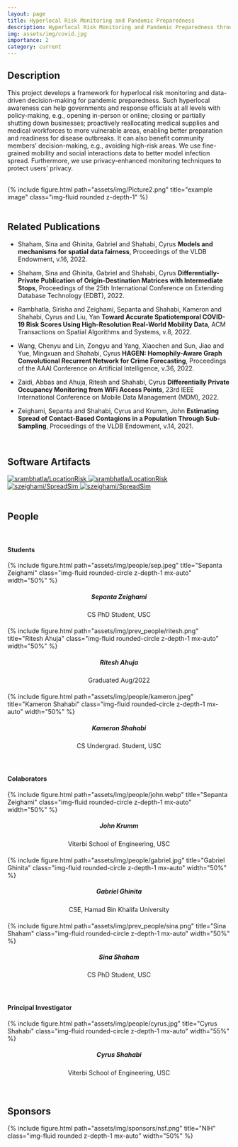 ```yaml
---
layout: page
title: Hyperlocal Risk Monitoring and Pandemic Preparedness
description: Hyperlocal Risk Monitoring and Pandemic Preparedness through Privacy-Enhanced Mobility and Social Interactions Analysis
img: assets/img/covid.jpg
importance: 2
category: current
---
```


## Description

This project develops a framework for hyperlocal risk monitoring and data-driven decision-making for pandemic preparedness. Such hyperlocal awareness can help governments and response officials at all levels with policy-making, e.g., opening in-person or online; closing or partially shutting down businesses; proactively reallocating medical supplies and medical workforces to more vulnerable areas, enabling better preparation and readiness for disease outbreaks. It can also benefit community members’ decision-making, e.g., avoiding high-risk areas. We use fine-grained mobility and social interactions data to better model infection spread. Furthermore, we use privacy-enhanced monitoring techniques to protect users' privacy.  

<br>

<div class="row">
    <div class="col-sm mt-3 mt-md-0">
        <div class="text-center">
            {% include figure.html path="assets/img/Picture2.png" title="example image" class="img-fluid rounded z-depth-1" %}
        </div>
    </div>
</div>

<br>

## Related Publications

- Shaham, Sina and Ghinita, Gabriel and Shahabi, Cyrus **Models and mechanisms for spatial data fairness**, Proceedings of the VLDB Endowment, v.16, 2022.

- Shaham, Sina and Ghinita, Gabriel and Shahabi, Cyrus **Differentially-Private Publication of Origin-Destination Matrices with Intermediate Stops**, Proceedings of the 25th International Conference on Extending Database Technology (EDBT), 2022.

- Rambhatla, Sirisha and Zeighami, Sepanta and Shahabi, Kameron and Shahabi, Cyrus and Liu, Yan **Toward Accurate Spatiotemporal COVID-19 Risk Scores Using High-Resolution Real-World Mobility Data**, ACM Transactions on Spatial Algorithms and Systems, v.8, 2022.

- Wang, Chenyu and Lin, Zongyu and Yang, Xiaochen and Sun, Jiao and Yue, Mingxuan and Shahabi, Cyrus **HAGEN: Homophily-Aware Graph Convolutional Recurrent Network for Crime Forecasting**, Proceedings of the AAAI Conference on Artificial Intelligence, v.36, 2022.

- Zaidi, Abbas and Ahuja, Ritesh and Shahabi, Cyrus **Differentially Private Occupancy Monitoring from WiFi Access Points**, 23rd IEEE International Conference on Mobile Data Management (MDM), 2022.

- Zeighami, Sepanta and Shahabi, Cyrus and Krumm, John **Estimating Spread of Contact-Based Contagions in a Population Through Sub-Sampling**, Proceedings of the VLDB Endowment, v.14, 2021.

<br>

## Software Artifacts

<div class="card-container">
  <div class="repo p-2 text-center">
    <a href="https://github.com/srambhatla/LocationRisk">
      <img class="repo-img-light w-100" alt="srambhatla/LocationRisk" src="https://github-readme-stats.vercel.app/api/pin/?username=srambhatla&repo=LocationRisk&theme={{ site.repo_theme_light }}">
      <img class="repo-img-dark w-100" alt="srambhatla/LocationRisk" src="https://github-readme-stats.vercel.app/api/pin/?username=srambhatla&repo=LocationRisk&theme={{ site.repo_theme_dark }}">
    </a>
  </div>
  <div class="repo p-2 text-center">
    <a href="https://github.com/szeighami/SpreadSim">
      <img class="repo-img-light w-100" alt="szeighami/SpreadSim" src="https://github-readme-stats.vercel.app/api/pin/?username=szeighami&repo=SpreadSim&theme={{ site.repo_theme_light }}">
      <img class="repo-img-dark w-100" alt="szeighami/SpreadSim" src="https://github-readme-stats.vercel.app/api/pin/?username=szeighami&repo=SpreadSim&theme={{ site.repo_theme_dark }}">
    </a>
  </div>
</div>

<br>

## People

<br>

#### Students

<div class="row">
  <div class="col-sm mt-3 mt-md-0" style="margin-bottom: 20px;">
    <div class="text-center">
        {% include figure.html path="assets/img/people/sep.jpeg" title="Sepanta Zeighami" class="img-fluid rounded-circle z-depth-1 mx-auto" width="50%" %}
    </div>
    <h5 style="text-align:center;">Sepanta Zeighami</h5>
    <p style="text-align:center;">CS PhD Student, USC</p>
  </div>
  <div class="col-sm mt-3 mt-md-0" style="margin-bottom: 20px;">
    <div class="text-center">
        {% include figure.html path="assets/img/prev_people/ritesh.png" title="Ritesh Ahuja" class="img-fluid rounded-circle z-depth-1 mx-auto" width="50%" %}
    </div>
    <h5 style="text-align:center;">Ritesh Ahuja</h5>
    <p style="text-align:center;">Graduated Aug/2022</p>
  </div>
  <div class="col-sm mt-3 mt-md-0" style="margin-bottom: 20px;">
   <div class="text-center">
        {% include figure.html path="assets/img/people/kameron.jpeg" title="Kameron Shahabi" class="img-fluid rounded-circle z-depth-1 mx-auto" width="50%" %}
    </div>
    <h5 style="text-align:center;">Kameron Shahabi</h5>
    <p style="text-align:center;">CS Undergrad. Student, USC</p>
  </div>
</div>

<br>

#### Colaborators

<div class="row">
  <div class="col-sm mt-3 mt-md-0" style="margin-bottom: 20px;">
    <div class="text-center">
        {% include figure.html path="assets/img/people/john.webp" title="Sepanta Zeighami" class="img-fluid rounded-circle z-depth-1 mx-auto" width="50%" %}
    </div>
    <h5 style="text-align:center;">John Krumm</h5>
    <p style="text-align:center;">Viterbi School of Engineering, USC</p>
  </div>
  <div class="col-sm mt-3 mt-md-0" style="margin-bottom: 20px;">
    <div class="text-center">
        {% include figure.html path="assets/img/people/gabriel.jpg" title="Gabriel Ghinita" class="img-fluid rounded-circle z-depth-1 mx-auto" width="50%" %}
    </div>
    <h5 style="text-align:center;">Gabriel Ghinita</h5>
    <p style="text-align:center;">CSE, Hamad Bin Khalifa University</p>
  </div>
  <div class="col-sm mt-3 mt-md-0" style="margin-bottom: 20px;">
   <div class="text-center">
        {% include figure.html path="assets/img/prev_people/sina.png" title="Sina Shaham" class="img-fluid rounded-circle z-depth-1 mx-auto" width="50%" %}
    </div>
    <h5 style="text-align:center;">Sina Shaham</h5>
    <p style="text-align:center;">CS PhD Student, USC</p>
  </div>
</div>

<br>

#### Principal Investigator

<div class="row">
    <div class="col-sm mt-3 mt-md-0" style="margin-bottom: 20px;">
        <div class="text-center">
            {% include figure.html path="assets/img/people/cyrus.jpg" title="Cyrus Shahabi" class="img-fluid rounded-circle z-depth-1 mx-auto" width="55%" %}
        </div>
        <h5 style="text-align:center">Cyrus Shahabi</h5>
        <p style="text-align:center;">Viterbi School of Engineering, USC</p>
    </div>
    <div class="col-sm mt-3 mt-md-0" style="margin-bottom: 20px;">
    </div>
    <div class="col-sm mt-3 mt-md-0" style="margin-bottom: 20px;">
    </div>
</div>

<br>

## Sponsors

<div class="row">
  <div class="col-sm mt-3 mt-md-0" style="margin-bottom: 20px;">
    {% include figure.html path="assets/img/sponsors/nsf.png" title="NIH" class="img-fluid rounded z-depth-1 mx-auto" width="50%" %}
    <div class="col-sm mt-3 mt-md-0" style="margin-bottom: 20px;">
    </div>
    <div class="col-sm mt-3 mt-md-0" style="margin-bottom: 20px;">
    </div>
</div>